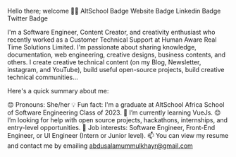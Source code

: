 
Hello there; welcome 👋🏾
AltSchool Badge Website Badge Linkedin Badge Twitter Badge

I'm a Software Engineer, Content Creator, and creativity enthusiast who recently worked as a Customer Technical Support at Human Aware Real Time Solutions Limited. I'm passionate about sharing knowledge, documentation, web engineering, creative designs, business contents, and others. I create creative technical content (on my Blog, Newsletter, instagram, and YouTube), build useful open-source projects, build  creative technical communities...

Here's a quick summary about me:

😊 Pronouns: She/her
💡 Fun fact: I'm a graduate at AltSchool Africa School of Software Engineering Class of 2023.
🌱 I’m currently learning VueJs.
😊 I’m looking for help with open source projects, hackathons, internships, and entry-level opportunities.
💼 Job interests: Software Engineer, Front-End Engineer, or UI Engineer (Intern or Junior level).
📫 You can view my resume and contact me by emailing abdusalamummulkhayr@gmail.com

